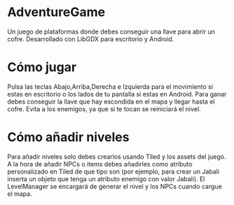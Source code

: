 # AdventureGame
Un juego de plataformas donde debes conseguir una llave para abrir un cofre. Desarrollado con LibGDX para escritorio y Android.

# Cómo jugar
Pulsa las teclas Abajo,Arriba,Derecha e Izquierda para el movimiento si estas en escritorio o los lados de tu pantalla si estas en Android.
Para ganar debes conseguir la llave que hay escondida en el mapa y llegar hasta el cofre. Evita a los enemigos, ya que si te tocan se reiniciará el nivel.

# Cómo añadir niveles
Para añadir niveles solo debes crearlos usando Tiled y los assets del juego. A la hora de añadir NPCs o items debes añadirles como atributo personalizado en Tiled de que tipo son (por ejemplo, para crear un Jabali inserta un objeto que tenga un atributo enemigo con valor Jabali). El LevelManager se encargará de generar el nivel y los NPCs cuando cargue el mapa.
